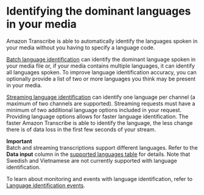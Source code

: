 # Identifying the dominant languages in your media<a name="lang-id"></a>

Amazon Transcribe is able to automatically identify the languages spoken in your media without you having to specify a language code\.

[Batch language identification](lang-id-batch.md) can identify the dominant language spoken in your media file or, if your media contains multiple languages, it can identify all languages spoken\. To improve language identification accuracy, you can optionally provide a list of two or more languages you think may be present in your media\.

[Streaming language identification](lang-id-stream.md) can identify one language per channel \(a maximum of two channels are supported\)\. Streaming requests must have a minimum of two additional language options included in your request\. Providing language options allows for faster language identification\. The faster Amazon Transcribe is able to identify the language, the less change there is of data loss in the first few seconds of your stream\.

**Important**  
Batch and streaming transcriptions support different languages\. Refer to the **Data input** column in the [supported languages table](supported-languages.md) for details\. Note that Swedish and Vietnamese are not currently supported with language identification\.

To learn about monitoring and events with language identification, refer to [Language identification events](monitoring-events.md#lang-id-event)\.